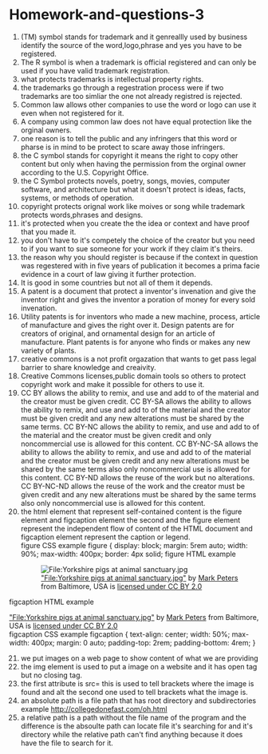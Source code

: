 # Homework-and-questions-3
1. (TM) symbol stands for trademark and it genreallly used by business identify the source of the word,logo,phrase and yes you have to be registered.
2. The R symbol is when a trademark is official registered and can only be used if you have valid trademark registration.
3.  what protects trademarks is intellectual property rights.
4. the trademarks go through a regestration process were if two trademarks are too simliar the one not already registred is rejected.
5. Common law allows other companies to use the word or logo can use it even when not registered for it. 
6. A company using common law does not have equal protection like the orginal owners.
7. one reason is to tell the public and any infringers that this word or pharse is in mind to be protect to scare away those infringers.
8. the C symbol stands for copyright it means the right to copy other content but only when having the permission from the orginal owner according to the U.S. Copyright Office.
9. the C Symbol protects novels, poetry, songs, movies, computer software, and architecture but what it doesn't protect is ideas, facts, systems, or methods of operation.
10. copyright protects orignal work like moives or song while trademark protects words,phrases and designs.
11. it's protected when you create the the idea or context and have proof that you made it.
12. you don't have to it's competely the choice of the creator but you need to if you want to sue someone for your work if they claim it's theirs.
13. the reason why you should register is because if the context in question was regestered with in five years of publication it becomes a prima facie evidence in a court of law giving it further protection.
14. It is good in some countries but not all of them it depends.
15. A patent is a document that protect a inventor's invenation and give the inventor right and gives the inventor a poration of money for every sold invenation.
16. Utility patents is for inventors who made a new machine, process, article of manufacture  and gives the right over it. Design patents are for creators of original, and ornamental design for an article of manufacture. Plant patents is for anyone who finds or makes any new variety of plants.
17.  creative commons is a not profit orgazation that wants to get pass legal barrier to share knowledge and creaivity.
18.  Creative Commons licenses,public domain tools so others to protect copyright work and make it possible for others to use it.
19. CC BY allows the ability to remix, and use and add to of the material and the creator must be given credit. CC BY-SA allows the ability to allows the ability to remix, and use and add to of the material and the creator must be given credit and any new alterations must be shared by the same terms. CC BY-NC allows the ability to remix, and use and add to of the material and the creator must be given credit and only noncommercial use is allowed for this content. CC BY-NC-SA allows the ability to allows the ability to remix, and use and add to of the material and the creator must be given credit and any new alterations must be shared by the same terms also only noncommercial use is allowed for this content. CC BY-ND allows the reuse of the work but no alterations. CC BY-NC-ND allows the reuse of the work and the creator must be given credit and any new alterations must be shared by the same terms also only noncommercial use is allowed for this content.
20. the html element that represent self-contained content is the figure element and figcaption element the second and the figure element represent the independent flow of content of the HTML document and figcaption element represent the caption or legend.  
 figure CSS example 
  figure {
    display: block;
    margin: 5rem auto;
    width: 90%;
    max-width: 400px;
    border: 4px solid;
    figure HTML example
    <figure>
        <img src="https://upload.wikimedia.org/wikipedia/commons/2/2f/Yorkshire_pigs_at_animal_sanctuary.jpg" alt="File:Yorkshire pigs at animal sanctuary.jpg">
        <figcaption>
            <a a href="https://commons.wikimedia.org/w/index.php?curid=11762434">"File:Yorkshire pigs at animal sanctuary.jpg"</a> <span class="location">by</span> <a href="https://www.flickr.com/photos/28267496@N00">Mark Peters</a> <span class="location">from Baltimore, USA is</span> <a href="https://creativecommons.org/licenses/by/2.0/?ref=ccsearch&atype=rich">licensed under CC BY 2.0</a>
        </figcaption>
    </figure>
figcaption HTML example 
<figcaption>
            <a a href="https://commons.wikimedia.org/w/index.php?curid=11762434">"File:Yorkshire pigs at animal sanctuary.jpg"</a> <span class="location">by</span> <a href="https://www.flickr.com/photos/28267496@N00">Mark Peters</a> <span class="location">from Baltimore, USA is</span> <a href="https://creativecommons.org/licenses/by/2.0/?ref=ccsearch&atype=rich">licensed under CC BY 2.0</a>
        </figcaption>
  figcaption CSS example
  figcaption {
    text-align: center;
    width: 50%;
    max-width: 400px;
    margin: 0 auto;
    padding-top: 2rem;
    padding-bottom: 4rem;
}

21.  we put images on a web page to show content of what we are providing 
22.  the img element is used to put a image on a website and it has open tag but no closing tag.
23.  the first attribute is src= this is used to tell brackets where the image is found and alt the second one used to tell brackets what the image is.
24.  an absolute path is a file path that has root directory and subdirectories example http://collegedonefast.com/oh.html
25.  a relative path is a path without the file name of the program and the difference is the absoulte path can locate file it's searching for and it's directory while the relative path can't find anything because it does have the file to search for it.

